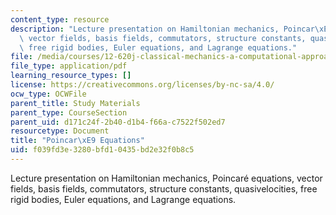 ```yaml
---
content_type: resource
description: "Lecture presentation on Hamiltonian mechanics, Poincar\xE9 equations,\
  \ vector fields, basis fields, commutators, structure constants, quasivelocities,\
  \ free rigid bodies, Euler equations, and Lagrange equations."
file: /media/courses/12-620j-classical-mechanics-a-computational-approach-fall-2008/f039fd3e3280bfd10435bd2e32f0b8c5_MIT12_620Jf08_study04.pdf
file_type: application/pdf
learning_resource_types: []
license: https://creativecommons.org/licenses/by-nc-sa/4.0/
ocw_type: OCWFile
parent_title: Study Materials
parent_type: CourseSection
parent_uid: d171c24f-2b40-d1b4-f66a-c7522f502ed7
resourcetype: Document
title: "Poincar\xE9 Equations"
uid: f039fd3e-3280-bfd1-0435-bd2e32f0b8c5
---
```

Lecture presentation on Hamiltonian mechanics, Poincaré equations, vector fields, basis fields, commutators, structure constants, quasivelocities, free rigid bodies, Euler equations, and Lagrange equations.